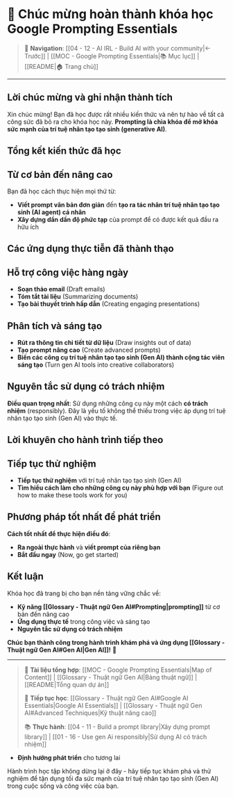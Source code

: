 # 🎉 Chúc mừng hoàn thành khóa học Google Prompting Essentials

> 🧭 **Navigation**: [[04 - 12 - AI IRL - Build AI with your community|← Trước]] | [[MOC - Google Prompting Essentials|📚 Mục lục]] | [[README|🏠 Trang chủ]]

---

## Lời chúc mừng và ghi nhận thành tích

Xin chúc mừng! Bạn đã học được rất nhiều kiến thức và nên tự hào về tất cả công sức đã bỏ ra cho khóa học này. **Prompting là chìa khóa để mở khóa sức mạnh của trí tuệ nhân tạo tạo sinh (generative AI)**.

## Tổng kết kiến thức đã học

## Từ cơ bản đến nâng cao

Bạn đã học cách thực hiện mọi thứ từ:

- **Viết prompt văn bản đơn giản** đến **tạo ra tác nhân trí tuệ nhân tạo tạo sinh (AI agent) cá nhân**
- **Xây dựng dần dần độ phức tạp** của prompt để có được kết quả đầu ra hữu ích

## Các ứng dụng thực tiễn đã thành thạo

## Hỗ trợ công việc hàng ngày

- **Soạn thảo email** (Draft emails)
- **Tóm tắt tài liệu** (Summarizing documents)
- **Tạo bài thuyết trình hấp dẫn** (Creating engaging presentations)

## Phân tích và sáng tạo

- **Rút ra thông tin chi tiết từ dữ liệu** (Draw insights out of data)
- **Tạo prompt nâng cao** (Create advanced prompts)
- **Biến các công cụ trí tuệ nhân tạo tạo sinh (Gen AI) thành cộng tác viên sáng tạo** (Turn gen AI tools into creative collaborators)

## Nguyên tắc sử dụng có trách nhiệm

**Điều quan trọng nhất**: Sử dụng những công cụ này một cách **có trách nhiệm** (responsibly). Đây là yếu tố không thể thiếu trong việc áp dụng trí tuệ nhân tạo tạo sinh (Gen AI) vào thực tế.

## Lời khuyên cho hành trình tiếp theo

## Tiếp tục thử nghiệm

- **Tiếp tục thử nghiệm** với trí tuệ nhân tạo tạo sinh (Gen AI)
- **Tìm hiểu cách làm cho những công cụ này phù hợp với bạn** (Figure out how to make these tools work for you)

## Phương pháp tốt nhất để phát triển

**Cách tốt nhất để thực hiện điều đó**:

- **Ra ngoài thực hành** và **viết prompt của riêng bạn**
- **Bắt đầu ngay** (Now, go get started)

## Kết luận

Khóa học đã trang bị cho bạn nền tảng vững chắc về:

- **Kỹ năng [[Glossary - Thuật ngữ Gen AI#Prompting|prompting]]** từ cơ bản đến nâng cao
- **Ứng dụng thực tế** trong công việc và sáng tạo
- **Nguyên tắc sử dụng có trách nhiệm**

**Chúc bạn thành công trong hành trình khám phá và ứng dụng [[Glossary - Thuật ngữ Gen AI#Gen AI|Gen AI]]!** 🚀

---

> 🎯 **Tài liệu tổng hợp**: [[MOC - Google Prompting Essentials|Map of Content]] | [[Glossary - Thuật ngữ Gen AI|Bảng thuật ngữ]] | [[README|Tổng quan dự án]]
>
> 🔗 **Tiếp tục học**: [[Glossary - Thuật ngữ Gen AI#Google AI Essentials|Google AI Essentials]] | [[Glossary - Thuật ngữ Gen AI#Advanced Techniques|Kỹ thuật nâng cao]]
>
> 📚 **Thực hành**: [[04 - 11 - Build a prompt library|Xây dựng prompt library]] | [[01 - 16 - Use gen Ai responsibly|Sử dụng AI có trách nhiệm]]

- **Định hướng phát triển** cho tương lai

Hành trình học tập không dừng lại ở đây - hãy tiếp tục khám phá và thử nghiệm để tận dụng tối đa sức mạnh của trí tuệ nhân tạo tạo sinh (Gen AI) trong cuộc sống và công việc của bạn.
